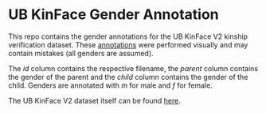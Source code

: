 # UB KinFace Gender Annotation
This repo contains the gender annotations for the UB KinFace V2 kinship verification dataset.
These [annotations](UBKinFaceGender.csv) were performed visually and may contain mistakes (all genders are assumed).

The _id_ column contains the respective filename, the _parent_ column contains the gender of the parent and the _child_ column contains the gender of the child. Genders are annotated with _m_ for male and _f_ for female.

The UB KinFace V2 dataset itself can be found [here](http://www1.ece.neu.edu/~yunfu/research/Kinface/Kinface.htm).
